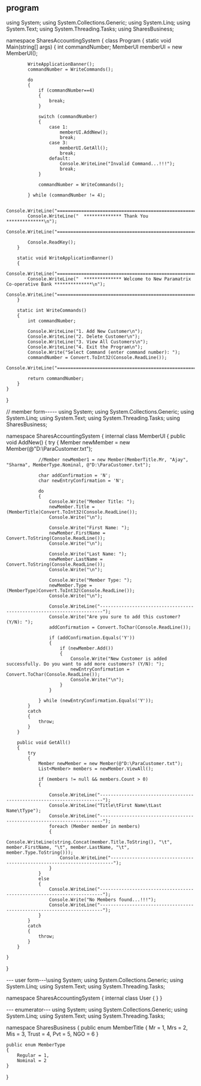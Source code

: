 program
----
using System;
using System.Collections.Generic;
using System.Linq;
using System.Text;
using System.Threading.Tasks;
using SharesBusiness;

namespace SharesAccountingSystem
{
    class Program
    {
        static void Main(string[] args)
        {
            int commandNumber;
            MemberUI memberUI = new MemberUI();

            WriteApplicationBanner();
            commandNumber = WriteCommands();

            do
            {
                if (commandNumber==4)
                {
                    break;
                }

                switch (commandNumber)
                {
                    case 1:
                        memberUI.AddNew();
                        break;
                    case 3:
                        memberUI.GetAll();
                        break;
                    default:
                        Console.WriteLine("Invalid Command...!!!");
                        break;
                }

                commandNumber = WriteCommands();

            } while (commandNumber != 4);

            Console.WriteLine("=============================================================================\n");
            Console.WriteLine("  ************** Thank You **************\n");
            Console.WriteLine("=============================================================================\n");

            Console.ReadKey();
        }

        static void WriteApplicationBanner()
        {
            Console.WriteLine("=============================================================================\n");
            Console.WriteLine("  ************** Welcome to New Paramatrix Co-operative Bank **************\n");
            Console.WriteLine("=============================================================================\n");
        }

        static int WriteCommands()
        {
            int commandNumber;

            Console.WriteLine("1. Add New Customer\n");
            Console.WriteLine("2. Delete Customer\n");
            Console.WriteLine("3. View All Customers\n");
            Console.WriteLine("4. Exit the Program\n");
            Console.Write("Select Command (enter command number): ");
            commandNumber = Convert.ToInt32(Console.ReadLine());
            Console.WriteLine("=============================================================================\n");

            return commandNumber;
        }
    }
}

// member form-----
using System;
using System.Collections.Generic;
using System.Linq;
using System.Text;
using System.Threading.Tasks;
using SharesBusiness;

namespace SharesAccountingSystem
{
    internal class MemberUI
    {
        public void AddNew()
        {
            try
            {
                Member newMember = new Member(@"D:\ParaCustomer.txt");

                //Member newMember1 = new Member(MemberTitle.Mr, "Ajay", "Sharma", MemberType.Nominal, @"D:\ParaCustomer.txt");

                char addConfirmation = 'N';
                char newEntryConfirmation = 'N';

                do
                {
                    Console.Write("Member Title: ");
                    newMember.Title = (MemberTitle)Convert.ToInt32(Console.ReadLine());
                    Console.Write("\n");

                    Console.Write("First Name: ");
                    newMember.FirstName = Convert.ToString(Console.ReadLine());
                    Console.Write("\n");

                    Console.Write("Last Name: ");
                    newMember.LastName = Convert.ToString(Console.ReadLine());
                    Console.Write("\n");

                    Console.Write("Member Type: ");
                    newMember.Type = (MemberType)Convert.ToInt32(Console.ReadLine());
                    Console.Write("\n");

                    Console.WriteLine("-----------------------------------------------------------------------");
                    Console.Write("Are you sure to add this customer? (Y/N): ");
                    addConfirmation = Convert.ToChar(Console.ReadLine());

                    if (addConfirmation.Equals('Y'))
                    {
                        if (newMember.Add())
                        {
                            Console.Write("New Customer is added successfully. Do you want to add more customers? (Y/N): ");
                            newEntryConfirmation = Convert.ToChar(Console.ReadLine());
                            Console.Write("\n");
                        }
                    }

                } while (newEntryConfirmation.Equals('Y'));
            }
            catch
            {
                throw;
            }
        }

        public void GetAll()
        {
            try
            {
                Member newMember = new Member(@"D:\ParaCustomer.txt");
                List<Member> members = newMember.ViewAll();

                if (members != null && members.Count > 0)
                {

                    Console.WriteLine("-----------------------------------------------------------------------");
                    Console.WriteLine("Title\tFirst Name\tLast Name\tType");
                    Console.WriteLine("-----------------------------------------------------------------------");
                    foreach (Member member in members)
                    {
                        Console.WriteLine(string.Concat(member.Title.ToString(), "\t", member.FirstName, "\t", member.LastName, "\t", member.Type.ToString()));
                        Console.WriteLine("-----------------------------------------------------------------------");
                    }
                }
                else
                {
                    Console.WriteLine("-----------------------------------------------------------------------");
                    Console.Write("No Members found...!!!");
                    Console.WriteLine("-----------------------------------------------------------------------");
                }
            }
            catch
            {
                throw;
            }
        }

    }
}

--- user form---\using System;
using System.Collections.Generic;
using System.Linq;
using System.Text;
using System.Threading.Tasks;

namespace SharesAccountingSystem
{
    internal class User
    {
    }
}
 
 
 --- enumerator---
 using System;
using System.Collections.Generic;
using System.Linq;
using System.Text;
using System.Threading.Tasks;

namespace SharesBusiness
{
    public enum MemberTitle
    {
        Mr = 1,
        Mrs = 2,
        Mis = 3,
        Trust = 4,
        Pvt = 5,
        NGO = 6
    }

    public enum MemberType
    {
        Regular = 1,
        Nominal = 2
    }

}
